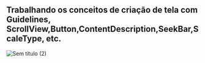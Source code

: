 ## Trabalhando os conceitos de criação de tela com  Guidelines, ScrollView,Button,ContentDescription,SeekBar,ScaleType, etc.
![Sem título (2)](https://user-images.githubusercontent.com/92765775/147001457-6f98d289-3f51-42de-b6ef-a8ed8b36c051.png)
